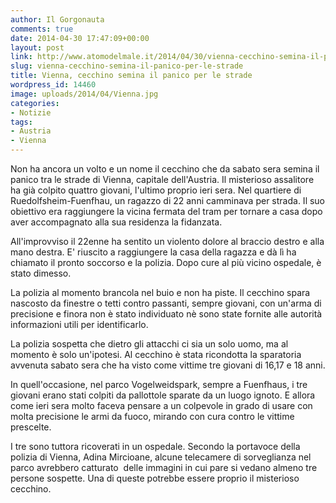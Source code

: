 ```yaml
---
author: Il Gorgonauta
comments: true
date: 2014-04-30 17:47:09+00:00
layout: post
link: http://www.atomodelmale.it/2014/04/30/vienna-cecchino-semina-il-panico-per-le-strade/
slug: vienna-cecchino-semina-il-panico-per-le-strade
title: Vienna, cecchino semina il panico per le strade
wordpress_id: 14460
image: uploads/2014/04/Vienna.jpg
categories:
- Notizie
tags:
- Austria
- Vienna
---
```


Non ha ancora un volto e un nome il cecchino che da sabato sera semina il panico tra le strade di Vienna, capitale dell'Austria. Il misterioso assalitore ha già colpito quattro giovani, l'ultimo proprio ieri sera. Nel quartiere di Ruedolfsheim-Fuenfhau, un ragazzo di 22 anni camminava per strada. Il suo obiettivo era raggiungere la vicina fermata del tram per tornare a casa dopo aver accompagnato alla sua residenza la fidanzata.

All'improvviso il 22enne ha sentito un violento dolore al braccio destro e alla mano destra. E' riuscito a raggiungere la casa della ragazza e dà lì ha chiamato il pronto soccorso e la polizia. Dopo cure al più vicino ospedale, è stato dimesso.

La polizia al momento brancola nel buio e non ha piste. Il cecchino spara nascosto da finestre o tetti contro passanti, sempre giovani, con un'arma di precisione e finora non è stato individuato nè sono state fornite alle autorità informazioni utili per identificarlo.

La polizia sospetta che dietro gli attacchi ci sia un solo uomo, ma al momento è solo un'ipotesi. Al cecchino è stata ricondotta la sparatoria avvenuta sabato sera che ha visto come vittime tre giovani di 16,17 e 18 anni.

In quell'occasione, nel parco Vogelweidspark, sempre a Fuenfhaus, i tre giovani erano stati colpiti da pallottole sparate da un luogo ignoto. E allora come ieri sera molto faceva pensare a un colpevole in grado di usare con molta precisione le armi da fuoco, mirando con cura contro le vittime prescelte.

I tre sono tuttora ricoverati in un ospedale. Secondo la portavoce della polizia di Vienna, Adina Mircioane, alcune telecamere di sorveglianza nel parco avrebbero catturato  delle immagini in cui pare si vedano almeno tre persone sospette. Una di queste potrebbe essere proprio il misterioso cecchino.
